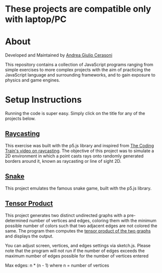 # These projects are compatible only with laptop/PC

# About
Developed and Maintained by [Andrea Giulio Cerasoni](https://www.linkedin.com/in/andreacerasoni/)

This repository contains a collection of JavaScript programs ranging from simple exercises to more complex projects with the aim of practicing the JavaScript language and surrounding frameworks, and to gain exposure to physics and game engines.

# Setup Instructions

Running the code is super easy. Simply click on the title for any of the projects below.

## [Raycasting](/raycasting/index.html)


This exercise was built with the p5.js library and inspired from [The Coding Train's video on raycasting](https://www.youtube.com/watch?v=TOEi6T2mtHo). The objective of this project was to simulate a 2D environment in which a point casts rays onto randomly generated borders around it, known as raycasting or line of sight 2D.
 
## [Snake](/snake/index.html)

This project emulates the famous snake game, built with the p5.js library.

## [Tensor Product](/tensor_product/index.html)

This project generates two distinct undirected graphs with a pre-determined number of vertices and edges, coloring them with the minimum possible number of colors such that two adjacent edges are not colored the same. The program then computes the [tensor product of the two graphs](https://en.wikipedia.org/wiki/Tensor_product_of_graphs) and displays the output.

You can adjust screen, vertices, and edges settings via sketch.js. Please note that the program will not run if the number of edges exceeds the maximum number of edges possible for the number of vertices entered 

Max edges: n * (n - 1) where n = number of vertices
